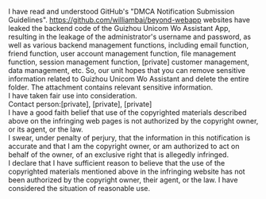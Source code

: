 
I have read and understood GitHub's "DMCA Notification Submission Guidelines".   https://github.com/williambai/beyond-webapp  websites have leaked the backend code of the Guizhou Unicom Wo Assistant App, resulting in the leakage of the administrator's username and password, as well as various backend management functions, including email function, friend function, user account management function, file management function, session management function, [private] customer management, data management, etc. So, our unit hopes that you can remove sensitive information related to Guizhou Unicom Wo Assistant and delete the entire folder. The attachment contains relevant sensitive information.  
I have taken fair use into consideration.  
Contact person:[private], [private], [private]  
I have a good faith belief that use of the copyrighted materials described above on the infringing web pages is not authorized by the copyright owner, or its agent, or the law.  
I swear, under penalty of perjury, that the information in this notification is accurate and that I am the copyright owner, or am authorized to act on behalf of the owner, of an exclusive right that is allegedly infringed.  
I declare that I have sufficient reason to believe that the use of the copyrighted materials mentioned above in the infringing website has not been authorized by the copyright owner, their agent, or the law. I have considered the situation of reasonable use.  
